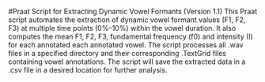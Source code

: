 #Praat Script for Extracting Dynamic Vowel Formants (Version 1.1)
This Praat script automates the extraction of dynamic vowel formant values (F1, F2, F3) at multiple time points (0%–10%) within the vowel duration. It also computes the mean F1, F2, F3, fundamental frequency (f0) and intensity (I) for each annotated each annotated vowel. The script processes all .wav files in a specified directory and their corresponding .TextGrid files containing vowel annotations. The script will save the extracted data in a .csv file in a desired location for further analysis.
